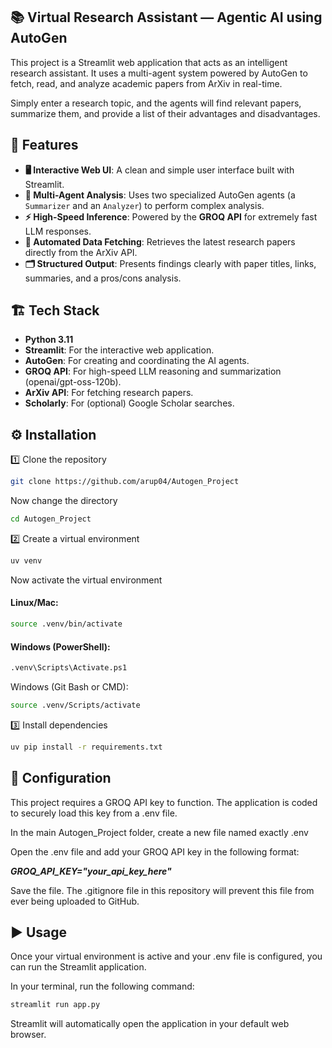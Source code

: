 ## 📚 Virtual Research Assistant — Agentic AI using AutoGen

This project is a Streamlit web application that acts as an intelligent research assistant. It uses a multi-agent system powered by AutoGen to fetch, read, and analyze academic papers from ArXiv in real-time.

Simply enter a research topic, and the agents will find relevant papers, summarize them, and provide a list of their advantages and disadvantages.

## 🚀 Features

* **🖥️ Interactive Web UI**: A clean and simple user interface built with Streamlit.
* **🤖 Multi-Agent Analysis**: Uses two specialized AutoGen agents (a `Summarizer` and an `Analyzer`) to perform complex analysis.
* **⚡ High-Speed Inference**: Powered by the **GROQ API** for extremely fast LLM responses.
* **📄 Automated Data Fetching**: Retrieves the latest research papers directly from the ArXiv API.
* **🗂️ Structured Output**: Presents findings clearly with paper titles, links, summaries, and a pros/cons analysis.

## 🏗️ Tech Stack

* **Python 3.11**
* **Streamlit**: For the interactive web application.
* **AutoGen**: For creating and coordinating the AI agents.
* **GROQ API**: For high-speed LLM reasoning and summarization (openai/gpt-oss-120b).
* **ArXiv API**: For fetching research papers.
* **Scholarly**: For (optional) Google Scholar searches.


## ⚙️ Installation

1️⃣ Clone the repository
```bash
git clone https://github.com/arup04/Autogen_Project
```
Now change the directory
```bash
cd Autogen_Project
```

2️⃣ Create a virtual environment
```bash
uv venv
```

Now activate the virtual environment
#### Linux/Mac:

```Bash
source .venv/bin/activate
```

#### Windows (PowerShell):
```bash
.venv\Scripts\Activate.ps1
```

Windows (Git Bash or CMD):
```Bash
source .venv/Scripts/activate
```

3️⃣ Install dependencies
```bash
uv pip install -r requirements.txt
```

## 🔑 Configuration
This project requires a GROQ API key to function. The application is coded to securely load this key from a .env file.

In the main Autogen_Project folder, create a new file named exactly .env

Open the .env file and add your GROQ API key in the following format:

***GROQ_API_KEY="your_api_key_here"***

Save the file. The .gitignore file in this repository will prevent this file from ever being uploaded to GitHub.

## ▶️ Usage

Once your virtual environment is active and your .env file is configured, you can run the Streamlit application.

In your terminal, run the following command:

```Bash
streamlit run app.py
```
Streamlit will automatically open the application in your default web browser.